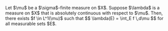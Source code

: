 <p>
  Let $\mu$ be a $\sigma$-finite measure on $X$. 
  Suppose $\lambda$ is a measure on $X$ that is absolutely 
  continuous with respect to $\mu$. 
  Then, there exists $f \in L^1(\mu)$ such that 
  $$
  \lambda(E) = \int_E f \,d\mu
  $$
  for all measurable sets $E$.
</p>
